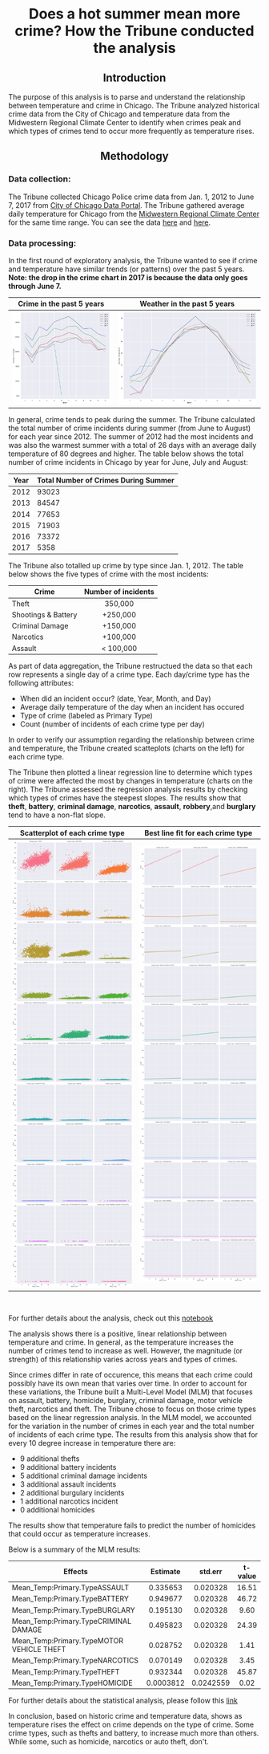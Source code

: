 
# <center>Does a hot summer mean more crime? How the Tribune conducted the analysis</center>

## <center>Introduction</center>

The purpose of this analysis is to parse and understand the relationship between temperature and crime in Chicago. The Tribune analyzed historical crime data from the City of Chicago and temperature data from the Midwestern Regional Climate Center to identify when crimes peak and which types of crimes tend to occur more frequently as temperature rises.

## <center> Methodology</center>

### Data collection:

The Tribune collected Chicago Police crime data from Jan. 1, 2012 to June 7, 2017 from [City of Chicago Data Portal](https://data.cityofchicago.org/Public-Safety/Crimes-2001-to-present/ijzp-q8t2). The Tribune gathered average daily temperature for Chicago from the [Midwestern Regional Climate Center](http://mrcc.isws.illinois.edu/) for the same time range. You can see the data [here](https://github.com/mallaham/tribune-projects/tree/master/Crime-Weather-Analysis/crimeData) and [here](https://github.com/mallaham/tribune-projects/blob/master/Crime-Weather-Analysis/climate_Data_Jan_1_2012_up_to_Jun_7_2017.csv).

### Data processing:

In the first round of exploratory analysis, the Tribune wanted to see if crime and temperature have similar trends (or patterns) over the past 5 years.
<br>
**Note: the drop in the crime chart in 2017 is because the data only goes through June 7.**

Crime in the past 5 years            |  Weather in the past 5 years
:-------------------------:|:-------------------------:
![](./crime_plots/crime_5_years.jpg)  |  ![](./crime_plots/weather_5_years.jpg)


In general, crime tends to peak during the summer. The Tribune calculated the total number of crime incidents during summer (from June to August) for each year since 2012. The summer of 2012 had the most incidents and was also the warmest summer with a total of 26 days with an average daily temperature of 80 degrees and higher. 
The table below shows the total number of crime incidents in Chicago by year for June, July and August:

|Year| Total Number of Crimes During Summer|
|----|:--------------------------------------|
|2012|  93023|
|2013|  84547|
|2014|  77653|
|2015|  71903|
|2016|  73372|
|2017|  5358|


The Tribune also totalled up crime by type since Jan. 1, 2012. The table below shows the five types of crime with the most incidents:

| Crime | Number of incidents|
|-------|:------------------:|
| Theft | 350,000|
| Shootings & Battery | +250,000|
| Criminal Damage | +150,000|
| Narcotics | +100,000|
| Assault | < 100,000|




As part of data aggregation, the Tribune restructued the data so that each row represents a single day of a crime type. Each day/crime type has the following attributes: 
- When did an incident occur? (date, Year, Month, and Day)
- Average daily temperature of the day when an incident has occured
- Type of crime (labeled as Primary Type)
- Count (number of incidents of each crime type per day) 

In order to verify our assumption regarding the relationship between crime and temperature, the Tribune created scatteplots (charts on the left) for each crime type.

The Tribune then plotted a linear regression line to determine which types of crime were affected the most by changes in temperature (charts on the right). The Tribune assessed the regression analysis results by checking which types of crimes have the steepest slopes. The results show that **theft**, **battery**, **criminal damage**, **narcotics**, **assault**, **robbery**,and **burglary** tend to have a non-flat slope.

Scatterplot of each crime type|  Best line fit for each crime type
:-------------------------:|:-------------------------:
![](./crime_plots/scatter_by_Crime.jpg)  |  ![](./crime_plots/regplot_temp.jpg)
<br>

For further details about the analysis, check out this [notebook](https://github.com/mallaham/tribune-projects/blob/master/Crime-Weather-Analysis/Crime_Weather_Report-Analysis.ipynb)

The analysis shows there is a positive, linear relationship between temperature and crime. In general, as the temperature increases the number of crimes tend to increase as well. However, the magnitude (or strength) of this relationship varies across years and types of crimes. 

Since crimes differ in rate of occurence, this means that each crime could possibly have its own mean that varies over time. In order to account for these variations, the Tribune built a Multi-Level Model (MLM) that focuses on assault, battery, homicide, burglary, criminal damage, motor vehicle theft, narcotics and theft. The Tribune chose to focus on those crime types based on the linear regression analysis. In the MLM model, we accounted for the variation in the number of crimes in each year and the total number of incidents of each crime type. The results from this analysis show that for every 10 degree increase in temperature there are:

- 9 additional thefts
- 9 additional battery incidents
- 5 additional criminal damage incidents
- 3 additional assault incidents
- 2 additional burgulary incidents
- 1 additional narcotics incident 
- 0 additional homicides

The results show that temperature fails to predict the number of homicides that could occur as temperature increases.

Below is a summary of the MLM results:


|Effects                                    |Estimate    |std.err   |t-value|
|-------------------------------------------|:----------:|:--------:|:-----:|
|Mean_Temp:Primary.TypeASSAULT               |0.335653   |0.020328   |16.51|
|Mean_Temp:Primary.TypeBATTERY               |0.949677   |0.020328   |46.72|
|Mean_Temp:Primary.TypeBURGLARY              |0.195130   |0.020328   | 9.60|
|Mean_Temp:Primary.TypeCRIMINAL DAMAGE       |0.495823   |0.020328   |24.39|
|Mean_Temp:Primary.TypeMOTOR VEHICLE THEFT   |0.028752   |0.020328   | 1.41|
|Mean_Temp:Primary.TypeNARCOTICS             |0.070149   |0.020328   | 3.45|
|Mean_Temp:Primary.TypeTHEFT                 |0.932344   |0.020328   |45.87|
|Mean_Temp:Primary.TypeHOMICIDE              |0.0003812  |0.0242559  |0.02|

For further details about the statistical analysis, please follow this [link](https://github.com/mallaham/tribune-projects/tree/master/Crime-Weather-Analysis/Mixed_Model_Analysis)


In conclusion, based on historic crime and temperature data, shows as temperature rises the effect on crime depends on the type of crime. Some crime types, such as thefts and battery, to increase much more than others. While some, such as homicide, narcotics or auto theft, don't.
